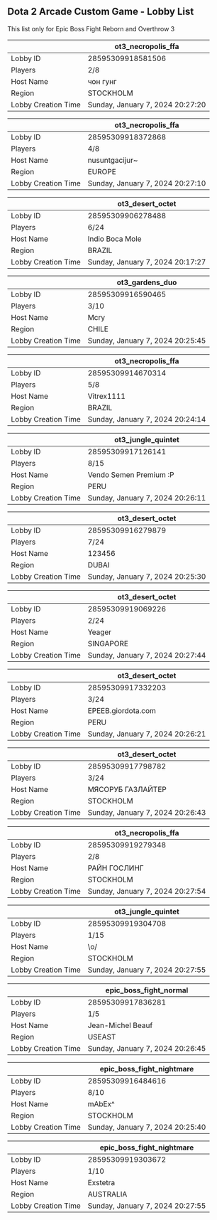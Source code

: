 ## Dota 2 Arcade Custom Game - Lobby List

This list only for Epic Boss Fight Reborn and Overthrow 3

|  | ot3_necropolis_ffa |
| ------ | ------ |
| Lobby ID | 28595309918581506 |
| Players | 2/8 |
| Host Name | чон гунг |
| Region | STOCKHOLM |
| Lobby Creation Time | Sunday, January 7, 2024 20:27:20 |


|  | ot3_necropolis_ffa |
| ------ | ------ |
| Lobby ID | 28595309918372868 |
| Players | 4/8 |
| Host Name | nusuntgacijur~ |
| Region | EUROPE |
| Lobby Creation Time | Sunday, January 7, 2024 20:27:10 |


|  | ot3_desert_octet |
| ------ | ------ |
| Lobby ID | 28595309906278488 |
| Players | 6/24 |
| Host Name | Indio Boca Mole |
| Region | BRAZIL |
| Lobby Creation Time | Sunday, January 7, 2024 20:17:27 |


|  | ot3_gardens_duo |
| ------ | ------ |
| Lobby ID | 28595309916590465 |
| Players | 3/10 |
| Host Name | Mcry |
| Region | CHILE |
| Lobby Creation Time | Sunday, January 7, 2024 20:25:45 |


|  | ot3_necropolis_ffa |
| ------ | ------ |
| Lobby ID | 28595309914670314 |
| Players | 5/8 |
| Host Name | Vitrex1111 |
| Region | BRAZIL |
| Lobby Creation Time | Sunday, January 7, 2024 20:24:14 |


|  | ot3_jungle_quintet |
| ------ | ------ |
| Lobby ID | 28595309917126141 |
| Players | 8/15 |
| Host Name | Vendo Semen Premium :P |
| Region | PERU |
| Lobby Creation Time | Sunday, January 7, 2024 20:26:11 |


|  | ot3_desert_octet |
| ------ | ------ |
| Lobby ID | 28595309916279879 |
| Players | 7/24 |
| Host Name | 123456 |
| Region | DUBAI |
| Lobby Creation Time | Sunday, January 7, 2024 20:25:30 |


|  | ot3_desert_octet |
| ------ | ------ |
| Lobby ID | 28595309919069226 |
| Players | 2/24 |
| Host Name | Yeager |
| Region | SINGAPORE |
| Lobby Creation Time | Sunday, January 7, 2024 20:27:44 |


|  | ot3_desert_octet |
| ------ | ------ |
| Lobby ID | 28595309917332203 |
| Players | 3/24 |
| Host Name | EPEEB.giordota.com |
| Region | PERU |
| Lobby Creation Time | Sunday, January 7, 2024 20:26:21 |


|  | ot3_desert_octet |
| ------ | ------ |
| Lobby ID | 28595309917798782 |
| Players | 3/24 |
| Host Name | МЯСОРУБ ГАЗЛАЙТЕР |
| Region | STOCKHOLM |
| Lobby Creation Time | Sunday, January 7, 2024 20:26:43 |


|  | ot3_necropolis_ffa |
| ------ | ------ |
| Lobby ID | 28595309919279348 |
| Players | 2/8 |
| Host Name | РАЙН ГОСЛИНГ |
| Region | STOCKHOLM |
| Lobby Creation Time | Sunday, January 7, 2024 20:27:54 |


|  | ot3_jungle_quintet |
| ------ | ------ |
| Lobby ID | 28595309919304708 |
| Players | 1/15 |
| Host Name | \o/ |
| Region | STOCKHOLM |
| Lobby Creation Time | Sunday, January 7, 2024 20:27:55 |


|  | epic_boss_fight_normal |
| ------ | ------ |
| Lobby ID | 28595309917836281 |
| Players | 1/5 |
| Host Name | Jean-Michel Beauf |
| Region | USEAST |
| Lobby Creation Time | Sunday, January 7, 2024 20:26:45 |


|  | epic_boss_fight_nightmare |
| ------ | ------ |
| Lobby ID | 28595309916484616 |
| Players | 8/10 |
| Host Name | mAbEx^ |
| Region | STOCKHOLM |
| Lobby Creation Time | Sunday, January 7, 2024 20:25:40 |


|  | epic_boss_fight_nightmare |
| ------ | ------ |
| Lobby ID | 28595309919303672 |
| Players | 1/10 |
| Host Name | Exstetra |
| Region | AUSTRALIA |
| Lobby Creation Time | Sunday, January 7, 2024 20:27:55 |


